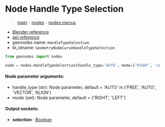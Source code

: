 # Node Handle Type Selection

> [main](../structure.md) - [nodes](nodes.md) - [nodes menus](nodes_menus.md)

- [Blender reference](https://docs.blender.org/manual/en/latest/modeling/geometry_nodes/curve/handle_type_selection.html)
- [api reference](https://docs.blender.org/api/current/bpy.types.GeometryNodeCurveHandleTypeSelection.html)
- geonodes name: `HandleTypeSelection`
- bl_idname: `GeometryNodeCurveHandleTypeSelection`

```python
from geonodes import nodes

node = nodes.HandleTypeSelection(handle_type='AUTO', mode={'RIGHT', 'LEFT'})
```

#### Node parameter arguments:

- handle_type (str): Node parameter, default = 'AUTO' in ('FREE', 'AUTO', 'VECTOR', 'ALIGN')
- mode (set): Node parameter, default = {'RIGHT', 'LEFT'}

#### Output sockets:

- **selection** : [Boolean](Boolean.md)


